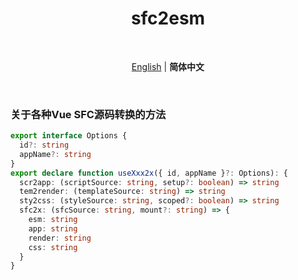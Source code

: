 <h1 align='center'>sfc2esm</h1>

<br>

<p align='center'>
<a href="./README.md">English</a> | <b>简体中文</b>
</p>

<br>

### 关于各种Vue SFC源码转换的方法
```ts
export interface Options {
  id?: string
  appName?: string
}
export declare function useXxx2x({ id, appName }?: Options): {
  scr2app: (scriptSource: string, setup?: boolean) => string
  tem2render: (templateSource: string) => string
  sty2css: (styleSource: string, scoped?: boolean) => string
  sfc2x: (sfcSource: string, mount?: string) => {
    esm: string
    app: string
    render: string
    css: string
  }
}
```
